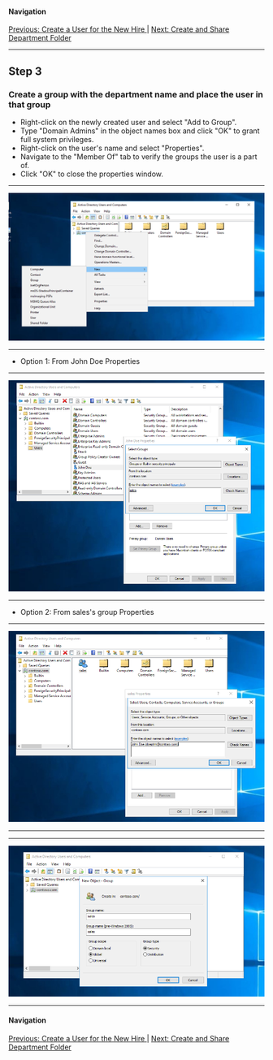 #### Navigation

[Previous: Create a User for the New Hire ](step2.md)  |  [ Next: Create and Share Department Folder](step4.md)

---

## Step 3

### Create a group with the department name and place the user in that group

- Right-click on the newly created user and select "Add to Group".
- Type "Domain Admins" in the object names box and click "OK" to grant full system privileges.
- Right-click on the user's name and select "Properties".
- Navigate to the "Member Of" tab to verify the groups the user is a part of.
- Click "OK" to close the properties window.

---

![alt text](https://github.com/hcoco1/Career-Simulation-2/blob/main/images/step_3.png?raw=true)

---

- Option 1: From John Doe Properties
  
---

![alt text](https://github.com/hcoco1/Career-Simulation-2/blob/main/images/step_3_2.png?raw=true)

---

- Option 2: From sales's group Properties
  
---

![alt text](https://github.com/hcoco1/Career-Simulation-2/blob/main/images/step_3_3.png?raw=true)

---

---

![alt text](https://github.com/hcoco1/Career-Simulation-2/blob/main/images/step_3_1.png?raw=true)

---

#### Navigation

[Previous: Create a User for the New Hire ](step2.md)  |  [ Next: Create and Share Department Folder](step4.md)

